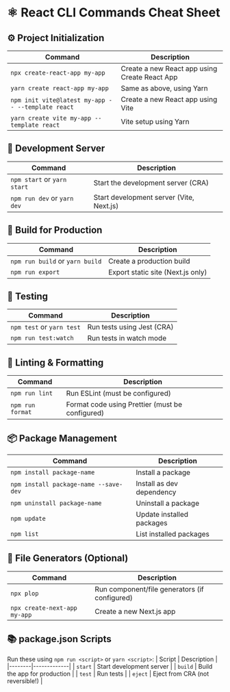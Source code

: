# ⚛️ React CLI Commands Cheat Sheet

## ⚙️ Project Initialization
| Command | Description |
|--------|-------------|
| `npx create-react-app my-app` | Create a new React app using Create React App |
| `yarn create react-app my-app` | Same as above, using Yarn |
| `npm init vite@latest my-app -- --template react` | Create a new React app using Vite |
| `yarn create vite my-app --template react` | Vite setup using Yarn |

## 🚀 Development Server
| Command | Description |
|--------|-------------|
| `npm start` or `yarn start` | Start the development server (CRA) |
| `npm run dev` or `yarn dev` | Start development server (Vite, Next.js) |

## 🔨 Build for Production
| Command | Description |
|--------|-------------|
| `npm run build` or `yarn build` | Create a production build |
| `npm run export` | Export static site (Next.js only) |

## 🧪 Testing
| Command | Description |
|--------|-------------|
| `npm test` or `yarn test` | Run tests using Jest (CRA) |
| `npm run test:watch` | Run tests in watch mode |

## 🧼 Linting & Formatting
| Command | Description |
|--------|-------------|
| `npm run lint` | Run ESLint (must be configured) |
| `npm run format` | Format code using Prettier (must be configured) |

## 📦 Package Management
| Command | Description |
|--------|-------------|
| `npm install package-name` | Install a package |
| `npm install package-name --save-dev` | Install as dev dependency |
| `npm uninstall package-name` | Uninstall a package |
| `npm update` | Update installed packages |
| `npm list` | List installed packages |

## 📁 File Generators (Optional)
| Command | Description |
|--------|-------------|
| `npx plop` | Run component/file generators (if configured) |
| `npx create-next-app my-app` | Create a new Next.js app |

## 📚 package.json Scripts
Run these using `npm run <script>` or `yarn <script>`:
| Script | Description |
|--------|-------------|
| `start` | Start development server |
| `build` | Build the app for production |
| `test` | Run tests |
| `eject` | Eject from CRA (not reversible!) |
